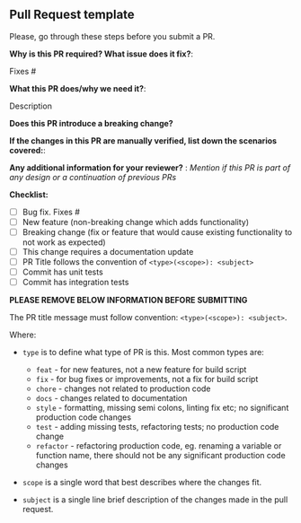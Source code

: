 ## Pull Request template

Please, go through these steps before you submit a PR.

**Why is this PR required? What issue does it fix?**:

Fixes #

**What this PR does/why we need it?**:

Description

**Does this PR introduce a breaking change?** 

**If the changes in this PR are manually verified, list down the scenarios covered:**:

**Any additional information for your reviewer?** :
_Mention if this PR is part of any design or a continuation of previous PRs_


**Checklist:**
- [ ] Bug fix. Fixes #<issue number>
- [ ] New feature (non-breaking change which adds functionality)
- [ ] Breaking change (fix or feature that would cause existing functionality to not work as expected)
- [ ] This change requires a documentation update
- [ ] PR Title follows the convention of  `<type>(<scope>): <subject>`
- [ ] Commit has unit tests
- [ ] Commit has integration tests

**PLEASE REMOVE BELOW INFORMATION BEFORE SUBMITTING**

The PR title message must follow convention:
`<type>(<scope>): <subject>`.

Where: <br />
- `type` is to define what type of PR is this.
  Most common types are:
    - `feat`      - for new features, not a new feature for build script
    - `fix`       - for bug fixes or improvements, not a fix for build script
    - `chore`     - changes not related to production code
    - `docs`      - changes related to documentation
    - `style`     - formatting, missing semi colons, linting fix etc; no significant production code changes
    - `test`      - adding missing tests, refactoring tests; no production code change
    - `refactor`  - refactoring production code, eg. renaming a variable or function name, there should not be any significant production code changes

- `scope` is a single word that best describes where the changes fit.

- `subject` is a single line brief description of the changes made in the pull request.